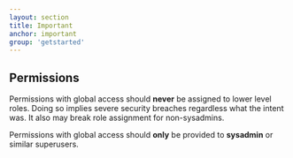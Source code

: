 ```yaml
---
layout: section
title: Important
anchor: important
group: 'getstarted'
---
```


## Permissions

Permissions with global access should **never** be assigned to lower level roles. Doing so implies severe
security breaches regardless what the intent was. It also may break role assignment for non-sysadmins.

Permissions with global access should **only** be provided to **sysadmin** or similar superusers.